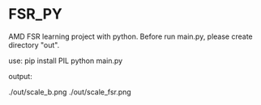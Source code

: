 # FSR_PY
AMD FSR learning project with python. Before run main.py, please create directory "out".

use:
pip install PIL
python main.py


output:

./out/scale_b.png
./out/scale_fsr.png